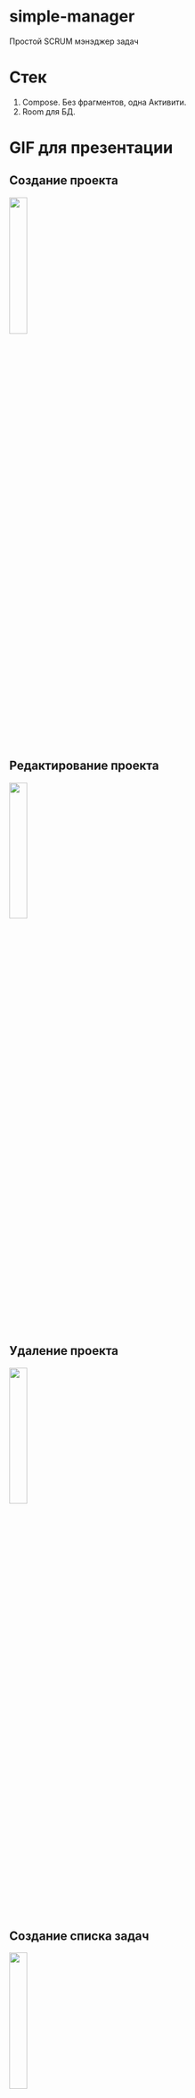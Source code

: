 # simple-manager
Простой SCRUM мэнэджер задач

# Стек

1. Compose. Без фрагментов, одна Активити.
2. Room для БД.

# GIF для презентации

## Создание проекта
<img src="https://github.com/nantonenko/simple-manager/blob/master/gifs/create-project.webm" width="25%" height="25%"/>

## Редактирование проекта
<img src="https://github.com/nantonenko/simple-manager/blob/master/gifs/edit-project.webm" width="25%" height="25%"/>

## Удаление проекта
<img src="https://github.com/nantonenko/simple-manager/blob/master/gifs/delete_project.webm" width="25%" height="25%"/>

## Создание списка задач
<img src="https://github.com/nantonenko/simple-manager/blob/master/gifs/create-task-list.webm" width="25%" height="25%"/>

## Изменение позиции списка задач
<img src="https://github.com/nantonenko/simple-manager/blob/master/gifs/move-task_list.webm" width="25%" height="25%"/>

## Удаление списка задач
<img src="https://github.com/nantonenko/simple-manager/blob/master/gifs/delete-task-list.webm" width="25%" height="25%"/>

## Создание задач
<img src="https://github.com/nantonenko/simple-manager/blob/master/gifs/create_task.webm" width="25%" height="25%"/>

## Редактирование задачи
<img src="https://github.com/nantonenko/simple-manager/blob/master/gifs/edit-task.webm" width="25%" height="25%"/>

## Редактирование очков задачи
<img src="https://github.com/nantonenko/simple-manager/blob/master/gifs/edit-task-points.webm" width="25%" height="25%"/>

## Изменение позиции задачи в списке
<img src="https://github.com/nantonenko/simple-manager/blob/master/gifs/move-tasks-verti.webm" width="25%" height="25%"/>

## Перемещение задачи между списками
<img src="https://github.com/nantonenko/simple-manager/blob/master/gifs/move-tasks-horiz.webm" width="25%" height="25%"/>